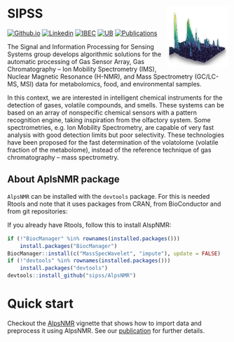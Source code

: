 # SIPSS <img src='android-chrome-192x192.png' align="right" height="139" />

[![Github.io](https://img.shields.io/static/v1?label=Github&message=Page&color=yellow)](https://sipss.github.io/)
[![Linkedin](https://img.shields.io/static/v1?label=Linkedin&message=Profile&color=darkblue)](https://www.linkedin.com/in/santiago-marco-ibec-ub/)
[![IBEC](https://img.shields.io/static/v1?label=IBEC&message=Page&color=lightgreen)](https://ibecbarcelona.eu/sensingsys)
[![UB](https://img.shields.io/static/v1?label=UB&message=Page&color=orange)](https://www.ub.edu/portal/web/dp-electronics/research-groups1)
[![Publications](https://img.shields.io/static/v1?label=Scholar&message=Publications&color=blue)](https://scholar.google.es/citations?user=ql79H9cAAAAJ&hl=es&oi=ao)

The Signal and Information Processing for Sensing Systems group develops algorithmic solutions for the automatic processing of Gas Sensor Array, Gas Chromatography – Ion Mobility Spectrometry (IMS), Nuclear Magnetic Resonance (H-NMR), and Mass Spectrometry (GC/LC-MS, MSI) data for metabolomics, food, and environmental samples.

In this context, we are interested in intelligent chemical instruments for the detection of gases, volatile compounds, and smells. These systems can be based on an array of nonspecific chemical sensors with a pattern recognition engine, taking inspiration from the olfactory system. Some spectrometries, e.g. Ion Mobility Spectrometry, are capable of very fast analysis with good detection limits but poor selectivity. These technologies have been proposed for the fast determination of the volatolome (volatile fraction of the metabolome), instead of the reference technique of gas chromatography – mass spectrometry.


## About AplsNMR package

`AlpsNMR` can be installed with the `devtools` package. For this is needed
Rtools and note that it uses packages from
CRAN, from BioConductor and from git repositories:

If you already have Rtools, follow this to install AlspNMR:

```r
if (!"BiocManager" %in% rownames(installed.packages()))  
    install.packages("BiocManager")  
BiocManager::install(c("MassSpecWavelet", "impute"), update = FALSE)  
if (!"devtools" %in% rownames(installed.packages()))  
    install.packages("devtools")  
devtools::install_github("sipss/AlpsNMR")
```

Quick start
=============

Checkout the [AlpsNMR](https://sipss.github.io/AlpsNMR/index.html) vignette that shows how to import data and preprocess it using AlpsNMR. See our [publication](https://doi.org/10.1093/bioinformatics/btaa022) for further details.

